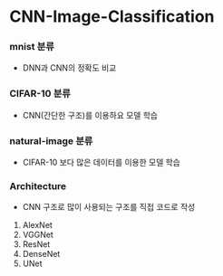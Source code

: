 # CNN-Image-Classification

### mnist 분류
 - DNN과 CNN의 정확도 비교


### CIFAR-10 분류
 - CNN(간단한 구조)를 이용하요 모델 학습


### natural-image 분류
 - CIFAR-10 보다 많은 데이터를 이용한 모델 학습


### Architecture
 - CNN 구조로 많이 사용되는 구조를 직접 코드로 작성
 1. AlexNet
 2. VGGNet
 3. ResNet
 4. DenseNet
 5. UNet
